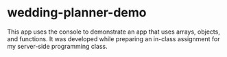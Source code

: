 # wedding-planner-demo
This app uses the console to demonstrate an app that uses arrays, objects, and functions. It was developed while preparing an in-class assignment for my server-side programming class.
